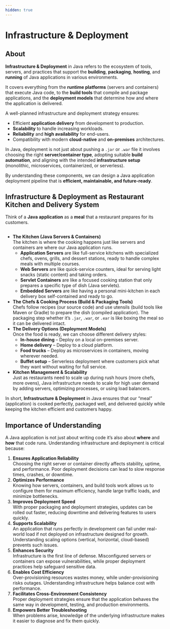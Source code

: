 ```yaml
---
hidden: true
---
```


# Infrastructure & Deployment

## About

**Infrastructure & Deployment** in Java refers to the ecosystem of tools, servers, and practices that support the **building**, **packaging**, **hosting**, and **running** of Java applications in various environments.

It covers everything from the **runtime platforms** (servers and containers) that execute Java code, to the **build tools** that compile and package applications, and the **deployment models** that determine how and where the application is delivered.

A well-planned infrastructure and deployment strategy ensures:

* Efficient **application delivery** from development to production.
* **Scalability** to handle increasing workloads.
* **Reliability** and **high availability** for end-users.
* Compatibility with modern **cloud-native** and **on-premises** architectures.

In Java, deployment is not just about pushing a `.jar` or `.war` file it involves choosing the right **server/container type**, adopting suitable **build automation**, and aligning with the intended **infrastructure setup** (monolithic, microservices, containerized, or serverless).

By understanding these components, we can design a Java application deployment pipeline that is **efficient, maintainable, and future-ready**.

## Infrastructure & Deployment as Restaurant Kitchen and Delivery System

Think of a **Java application** as a **meal** that a restaurant prepares for its customers.

<figure><img src="../../.gitbook/assets/infrastructure-and-deployment (1).png" alt=""><figcaption></figcaption></figure>

* **The Kitchen (Java Servers & Containers)**\
  The kitchen is where the cooking happens just like servers and containers are where our Java application runs.
  * **Application Servers** are like full-service kitchens with specialized chefs, ovens, grills, and dessert stations, ready to handle complex meals with multiple courses.
  * **Web Servers** are like quick-service counters, ideal for serving light snacks (static content) and taking orders.
  * **Servlet Containers** are like a focused cooking station that only prepares a specific type of dish (Java servlets).
  * **Embedded Servers** are like having a personal mini-kitchen in each delivery box self-contained and ready to go.
* **The Chefs & Cooking Process (Build & Packaging Tools)**\
  Chefs follow recipes (our source code) and use utensils (build tools like Maven or Gradle) to prepare the dish (compiled application). The packaging step whether it’s `.jar`, `.war`, or `.ear` is like boxing the meal so it can be delivered intact.
* **The Delivery Options (Deployment Models)**\
  Once the food is ready, we can choose different delivery styles:
  * **In-house dining** – Deploy on a local on-premises server.
  * **Home delivery** – Deploy to a cloud platform.
  * **Food trucks** – Deploy as microservices in containers, moving wherever needed.
  * **Buffet setup** – Serverless deployment where customers pick what they want without waiting for full service.
* **Kitchen Management & Scalability**\
  Just as restaurants need to scale up during rush hours (more chefs, more ovens), Java infrastructure needs to scale for high user demand by adding servers, optimizing processes, or using load balancers.

In short, **Infrastructure & Deployment** in Java ensures that our “meal” (application) is cooked perfectly, packaged well, and delivered quickly while keeping the kitchen efficient and customers happy.

## Importance of Understanding

A Java application is not just about writing code it’s also about **where** and **how** that code runs. Understanding infrastructure and deployment is critical because:

1. **Ensures Application Reliability**\
   Choosing the right server or container directly affects stability, uptime, and performance. Poor deployment decisions can lead to slow response times, crashes, or downtime.
2. **Optimizes Performance**\
   Knowing how servers, containers, and build tools work allows us to configure them for maximum efficiency, handle large traffic loads, and minimize bottlenecks.
3. **Improves Deployment Speed**\
   With proper packaging and deployment strategies, updates can be rolled out faster, reducing downtime and delivering features to users quickly.
4. **Supports Scalability**\
   An application that runs perfectly in development can fail under real-world load if not deployed on infrastructure designed for growth. Understanding scaling options (vertical, horizontal, cloud-based) prevents such issues.
5. **Enhances Security**\
   Infrastructure is the first line of defense. Misconfigured servers or containers can expose vulnerabilities, while proper deployment practices help safeguard sensitive data.
6. **Enables Cost Efficiency**\
   Over-provisioning resources wastes money, while under-provisioning risks outages. Understanding infrastructure helps balance cost with performance.
7. **Facilitates Cross-Environment Consistency**\
   Proper deployment strategies ensure that the application behaves the same way in development, testing, and production environments.
8. **Empowers Better Troubleshooting**\
   When problems arise, knowledge of the underlying infrastructure makes it easier to diagnose and fix them quickly.
